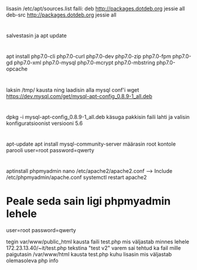 lisasin /etc/apt/sources.list faili: deb http://packages.dotdeb.org jessie all
deb-src http://packages.dotdeb.org jessie all
#
salvestasin ja apt update
#
apt install php7.0-cli php7.0-curl php7.0-dev php7.0-zip php7.0-fpm php7.0-gd php7.0-xml php7.0-mysql php7.0-mcrypt php7.0-mbstring php7.0-opcache
#
laksin /tmp/ kausta ning laadisin alla mysql conf'i 
wget https://dev.mysql.com/get/mysql-apt-config_0.8.9-1_all.deb
#
dpkg -i mysql-apt-config_0.8.9-1_all.deb käsuga pakkisin faili lahti ja valisin konfiguratsioonist versiooni 5.6
#
apt-update
apt install mysql-community-server
määrasin root kontole parooli
user=root
password=qwerty
#
aptinstall phpmyadmin
nano /etc/apache2/apache2.conf --> Include /etc/phpmyadmin/apache.conf
systemctl restart apache2
# Peale seda sain ligi phpmyadmin lehele
user=root
password=qwerty

tegin var/www/public_html kausta faili test.php mis väljastab minnes lehele 172.23.13.40/~it/test.php tekstina "test v2"
varem sai tehtud ka fail mille paigutasin /var/www/html kausta test.php kuhu lisasin <?php phpinfo(); ?> mis väljastab olemasoleva php info
